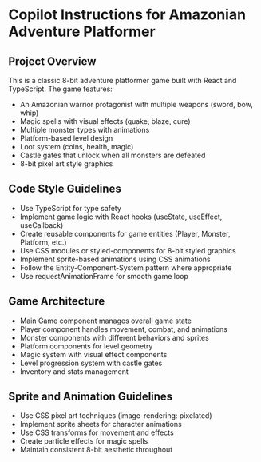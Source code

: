 # Copilot Instructions for Amazonian Adventure Platformer

<!-- Use this file to provide workspace-specific custom instructions to Copilot. For more details, visit https://code.visualstudio.com/docs/copilot/copilot-customization#_use-a-githubcopilotinstructionsmd-file -->

## Project Overview
This is a classic 8-bit adventure platformer game built with React and TypeScript. The game features:

- An Amazonian warrior protagonist with multiple weapons (sword, bow, whip)
- Magic spells with visual effects (quake, blaze, cure)
- Multiple monster types with animations
- Platform-based level design
- Loot system (coins, health, magic)
- Castle gates that unlock when all monsters are defeated
- 8-bit pixel art style graphics

## Code Style Guidelines
- Use TypeScript for type safety
- Implement game logic with React hooks (useState, useEffect, useCallback)
- Create reusable components for game entities (Player, Monster, Platform, etc.)
- Use CSS modules or styled-components for 8-bit styled graphics
- Implement sprite-based animations using CSS animations
- Follow the Entity-Component-System pattern where appropriate
- Use requestAnimationFrame for smooth game loop

## Game Architecture
- Main Game component manages overall game state
- Player component handles movement, combat, and animations
- Monster components with different behaviors and sprites
- Platform components for level geometry
- Magic system with visual effect components
- Level progression system with castle gates
- Inventory and stats management

## Sprite and Animation Guidelines
- Use CSS pixel art techniques (image-rendering: pixelated)
- Implement sprite sheets for character animations
- Use CSS transforms for movement and effects
- Create particle effects for magic spells
- Maintain consistent 8-bit aesthetic throughout
